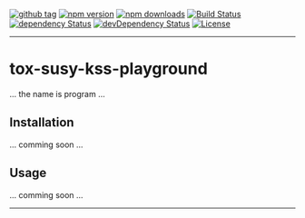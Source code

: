 [![github tag][github-tag-image]][github-tag-url]
[![npm version][npm-version-image]][npm-version-url]
[![npm downloads][npm-downloads-image]][npm-downloads-url]
[![Build Status][travis-image]][travis-url]
[![dependency Status][david-dep-image]][david-dep-url]
[![devDependency Status][david-devdep-image]][david-devdep-url]
[![License][license-image]][license-url]

***

# tox-susy-kss-playground

... the name is program ...


## Installation

... comming soon ...


## Usage

... comming soon ...


***

[github-tag-image]: https://img.shields.io/github/tag/dasrick/tox-susy-kss-playground.svg?style=flat-square
[github-tag-url]: https://github.com/dasrick/tox-susy-kss-playground

[npm-version-image]: https://img.shields.io/npm/v/tox-susy-kss-playground.svg?style=flat-square
[npm-version-url]: https://www.npmjs.com/package/tox-susy-kss-playground
[npm-downloads-image]: https://img.shields.io/npm/dm/tox-susy-kss-playground.svg?style=flat-square
[npm-downloads-url]: https://www.npmjs.com/package/tox-susy-kss-playground

[david-dep-image]: https://david-dm.org/dasrick/tox-chat-ui/status.svg
[david-dep-url]: https://david-dm.org/dasrick/tox-chat-ui#info=dependencies
[david-devdep-image]: https://david-dm.org/dasrick/tox-chat-ui/dev-status.svg
[david-devdep-url]: https://david-dm.org/dasrick/tox-chat-ui#info=devDependencies

[travis-image]: https://travis-ci.org/dasrick/tox-susy-kss-playground.svg?branch=master
[travis-url]: https://travis-ci.org/dasrick/tox-susy-kss-playground

[license-image]: https://img.shields.io/github/license/dasrick/tox-susy-kss-playground.svg?style=flat-square
[license-url]: https://github.com/dasrick/tox-susy-kss-playground/blob/master/LICENSE
